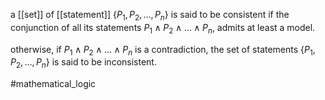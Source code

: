 a [[set]] of [[statement]] {$P_1,P_2,\ldots,P_n$} is said to be consistent if the conjunction of all its statements $P_1\wedge P_2 \wedge \ldots\wedge P_n$, admits at least a model.

otherwise, if  $P_1\wedge P_2 \wedge \ldots\wedge P_n$ is a contradiction, the set of statements {$P_1,P_2,\ldots,P_n$} is said to be inconsistent.

#mathematical_logic 